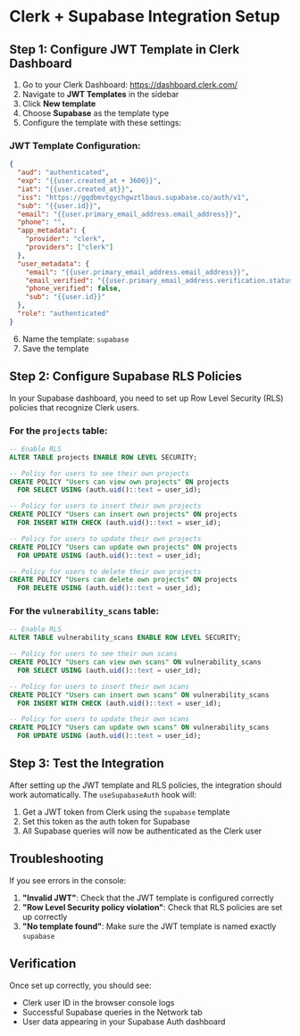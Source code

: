 # Clerk + Supabase Integration Setup

## Step 1: Configure JWT Template in Clerk Dashboard

1. Go to your Clerk Dashboard: https://dashboard.clerk.com/
2. Navigate to **JWT Templates** in the sidebar
3. Click **New template**
4. Choose **Supabase** as the template type
5. Configure the template with these settings:

### JWT Template Configuration:
```json
{
  "aud": "authenticated",
  "exp": "{{user.created_at + 3600}}",
  "iat": "{{user.created_at}}",
  "iss": "https://gqdbmvtgychgwztlbaus.supabase.co/auth/v1",
  "sub": "{{user.id}}",
  "email": "{{user.primary_email_address.email_address}}",
  "phone": "",
  "app_metadata": {
    "provider": "clerk",
    "providers": ["clerk"]
  },
  "user_metadata": {
    "email": "{{user.primary_email_address.email_address}}",
    "email_verified": "{{user.primary_email_address.verification.status == 'verified'}}",
    "phone_verified": false,
    "sub": "{{user.id}}"
  },
  "role": "authenticated"
}
```

6. Name the template: `supabase`
7. Save the template

## Step 2: Configure Supabase RLS Policies

In your Supabase dashboard, you need to set up Row Level Security (RLS) policies that recognize Clerk users.

### For the `projects` table:
```sql
-- Enable RLS
ALTER TABLE projects ENABLE ROW LEVEL SECURITY;

-- Policy for users to see their own projects
CREATE POLICY "Users can view own projects" ON projects
  FOR SELECT USING (auth.uid()::text = user_id);

-- Policy for users to insert their own projects
CREATE POLICY "Users can insert own projects" ON projects
  FOR INSERT WITH CHECK (auth.uid()::text = user_id);

-- Policy for users to update their own projects
CREATE POLICY "Users can update own projects" ON projects
  FOR UPDATE USING (auth.uid()::text = user_id);

-- Policy for users to delete their own projects
CREATE POLICY "Users can delete own projects" ON projects
  FOR DELETE USING (auth.uid()::text = user_id);
```

### For the `vulnerability_scans` table:
```sql
-- Enable RLS
ALTER TABLE vulnerability_scans ENABLE ROW LEVEL SECURITY;

-- Policy for users to see their own scans
CREATE POLICY "Users can view own scans" ON vulnerability_scans
  FOR SELECT USING (auth.uid()::text = user_id);

-- Policy for users to insert their own scans
CREATE POLICY "Users can insert own scans" ON vulnerability_scans
  FOR INSERT WITH CHECK (auth.uid()::text = user_id);

-- Policy for users to update their own scans
CREATE POLICY "Users can update own scans" ON vulnerability_scans
  FOR UPDATE USING (auth.uid()::text = user_id);
```

## Step 3: Test the Integration

After setting up the JWT template and RLS policies, the integration should work automatically. The `useSupabaseAuth` hook will:

1. Get a JWT token from Clerk using the `supabase` template
2. Set this token as the auth token for Supabase
3. All Supabase queries will now be authenticated as the Clerk user

## Troubleshooting

If you see errors in the console:

1. **"Invalid JWT"**: Check that the JWT template is configured correctly
2. **"Row Level Security policy violation"**: Check that RLS policies are set up correctly
3. **"No template found"**: Make sure the JWT template is named exactly `supabase`

## Verification

Once set up correctly, you should see:
- Clerk user ID in the browser console logs
- Successful Supabase queries in the Network tab
- User data appearing in your Supabase Auth dashboard
